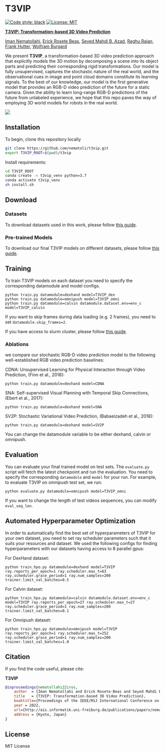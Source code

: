 # T3VIP
[![Code style: black](https://img.shields.io/badge/code%20style-black-000000.svg)](https://github.com/psf/black)
[![License: MIT](https://img.shields.io/badge/License-MIT-yellow.svg)](https://opensource.org/licenses/MIT)

[<b>T3VIP: Transformation-based 3D Video Prediction</b>]()

[Iman Nematollahi](http://www2.informatik.uni-freiburg.de/~nematoli/), 
[Erick Rosete Beas](https://erickrosete.com/), 
[Seyed Mahdi B. Azad](), 
[Raghu Rajan](https://ml.informatik.uni-freiburg.de/profile/rajan/), 
[Frank Hutter](https://ml.informatik.uni-freiburg.de/profile/hutter/), 
[Wolfram Burgard](http://www2.informatik.uni-freiburg.de/~burgard)

We present **T3VIP**, a transformation-based 3D video prediction approach that explicitly models the 3D motion by decomposing a scene into its object parts and predicting their corresponding rigid transformations. Our model is fully unsupervised, captures the stochastic nature of the real world, and the observational cues in image and point cloud domains constitute its learning signals. To the best of our knowledge, our model is the first generative model that provides an RGB-D video prediction of the future for a static camera. Given the ability to learn long-range RGB-D predictions of the future from unlabeled experience, we hope that this repo paves the way of employing 3D world models for robots in the real world.

![](media/demo.gif)


## Installation
To begin, clone this repository locally
```bash
git clone https://github.com/nematoli/t3vip.git
export T3VIP_ROOT=$(pwd)/t3vip

```
Install requirements:
```bash
cd T3VIP_ROOT
conda create -n t3vip_venv python=3.7
conda activate t3vip_venv
sh install.sh
```

## Download
### Datasets
To download datasets used in this work, please follow [this guide](dataset/README.md).

### Pre-trained Models
To download our final T3VIP models on different datasets, please follow [this guide](checkpoints/README.md).


## Training
To train T3VIP models on each dataset you need to specify the corresponding datamodule and model configs. 
```
python train.py datamodule=dexhand model=T3VIP_dex 
python train.py datamodule=omnipush model=T3VIP_omni 
python train.py datamodule=calvin datamodule.dataset.env=env_c model=T3VIP_calvin 
```

If you want to skip frames during data loading (e.g. 2 frames), you need to set `datamodule.skip_frames=2`.

If you have access to slurm cluster, please follow [this guide](slurm_scripts/README.md).

### Ablations
we compare our stochastic RGB-D video prediction model to the following well-established RGB video prediction baselines:

CDNA: Unsupervised Learning for Physical Interaction through Video Prediction, (Finn et al., 2016):
```
python train.py datamodule=dexhand model=CDNA 
```

SNA: Self-supervised Visual Planning with Temporal Skip Connections, (Ebert et al., 2017):
```
python train.py datamodule=dexhand model=SNA 
```
SV2P: Stochastic Variational Video Prediction, (Babaeizadeh et al., 2018):
```
python train.py datamodule=dexhand model=SV2P 
```

You can change the datamodule variable to be either dexhand, calvin or omnipush.

## Evaluation
You can evaluate your final trained model on test sets. The `evaluate.py` script will fetch the latest checkpoint and run the evaluation. You need to specify the corresponding `datamodule` and `model` for your run. For example, to evaluate T3VIP on omnipush test set, we run:

```
python evaluate.py datamodule=omnipush model=T3VIP_omni
```
If you want to change the length of test videos sequences, you can modify `eval_seq_len`.

## Automated Hyperparameter Optimization
In order to automatically find the best set of hyperparameters of T3VIP for your own dataset, you need to set ray scheduler parameters such that it suits your resources and dataset. We used the following configs for finding hyperparameters with our datasets having access to 8 parallel gpus:

For DexHand dataset:
```
python train_hpo.py datamodule=dexhand model=T3VIP ray.reports_per_epoch=1 ray.scheduler.max_t=63 ray.scheduler.grace_period=1 ray.num_samples=200 trainer.limit_val_batches=0.5
```
For Calvin dataset:
```
python train_hpo.py datamodule=calvin datamodule.dataset.env=env_c model=T3VIP ray.reports_per_epoch=27 ray.scheduler.max_t=27 ray.scheduler.grace_period=1 ray.num_samples=200 trainer.limit_val_batches=0.1 
```

For Omnipush dataset:
```
python train_hpo.py datamodule=omnipush model=T3VIP ray.reports_per_epoch=1 ray.scheduler.max_t=252 ray.scheduler.grace_period=1 ray.num_samples=200 trainer.limit_val_batches=1.0
```


## Citation

If you find the code useful, please cite:

**T3VIP**
```bibtex
@inproceedings{nematollahi22iros,
    author  = {Iman Nematollahi and Erick Rosete-Beas and Seyed Mahdi B. Azad and Raghu Rajan and Frank Hutter and Wolfram Burgard}
    title   = {T3VIP: Transformation-based 3D Video Prediction},
    booktitle={Proceedings of the IEEE/RSJ International Conference on Intelligent Robots and Systems (IROS)},
    year = 2022,
    url={http://ais.informatik.uni-freiburg.de/publications/papers/nematollahi22iros.pdf}
    address = {Kyoto, Japan}
}
```

## License

MIT License